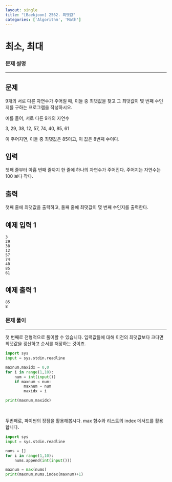 ```yaml
---
layout: single
title: "[Baekjoon] 2562. 최댓값"
categories: ['Algorithm', 'Math']
---
```




# 최소, 최대

### 문제 설명

---

## 문제

9개의 서로 다른 자연수가 주어질 때, 이들 중 최댓값을 찾고 그 최댓값이 몇 번째 수인지를 구하는 프로그램을 작성하시오.

예를 들어, 서로 다른 9개의 자연수

3, 29, 38, 12, 57, 74, 40, 85, 61

이 주어지면, 이들 중 최댓값은 85이고, 이 값은 8번째 수이다.

## 입력

첫째 줄부터 아홉 번째 줄까지 한 줄에 하나의 자연수가 주어진다. 주어지는 자연수는 100 보다 작다.

## 출력

첫째 줄에 최댓값을 출력하고, 둘째 줄에 최댓값이 몇 번째 수인지를 출력한다.

## 예제 입력 1 

```
3
29
38
12
57
74
40
85
61
```

## 예제 출력 1 

```
85
8
```

### 문제 풀이

---

 첫 번째로 전형적으로 풀이할 수 있습니다. 입력값들에 대해 이전의 최댓값보다 크다면 최댓값을 갱신하고 순서를 저장하는 것이죠. 

```python
import sys
input = sys.stdin.readline

maxnum,maxidx = 0,0
for i in range(1,10): 
    num = int(input())
    if maxnum < num: 
        maxnum = num
        maxidx = i

print(maxnum,maxidx)
```

<br>

두번째로, 파이썬의 장점을 활용해봅시다. max 함수와 리스트의 index 메서드를 활용합니다. 

```python
import sys
input = sys.stdin.readline

nums = []
for i in range(1,10): 
    nums.append(int(input()))

maxnum = max(nums)
print(maxnum,nums.index(maxnum)+1)
```



